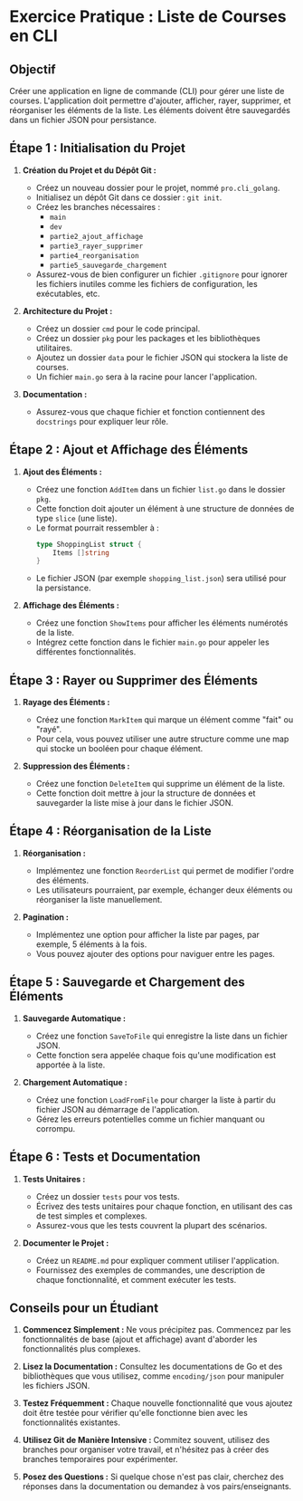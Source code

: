 
# Exercice Pratique : Liste de Courses en CLI

## Objectif
Créer une application en ligne de commande (CLI) pour gérer une liste de courses. L'application doit permettre d'ajouter, afficher, rayer, supprimer, et réorganiser les éléments de la liste. Les éléments doivent être sauvegardés dans un fichier JSON pour persistance.

## Étape 1 : Initialisation du Projet

1. **Création du Projet et du Dépôt Git :**
   - Créez un nouveau dossier pour le projet, nommé `pro.cli_golang`.
   - Initialisez un dépôt Git dans ce dossier : `git init`.
   - Créez les branches nécessaires : 
     - `main`
     - `dev`
     - `partie2_ajout_affichage`
     - `partie3_rayer_supprimer`
     - `partie4_reorganisation`
     - `partie5_sauvegarde_chargement`
   - Assurez-vous de bien configurer un fichier `.gitignore` pour ignorer les fichiers inutiles comme les fichiers de configuration, les exécutables, etc.

2. **Architecture du Projet :**
   - Créez un dossier `cmd` pour le code principal.
   - Créez un dossier `pkg` pour les packages et les bibliothèques utilitaires.
   - Ajoutez un dossier `data` pour le fichier JSON qui stockera la liste de courses.
   - Un fichier `main.go` sera à la racine pour lancer l'application.

3. **Documentation :**
   - Assurez-vous que chaque fichier et fonction contiennent des `docstrings` pour expliquer leur rôle.

## Étape 2 : Ajout et Affichage des Éléments

1. **Ajout des Éléments :**
   - Créez une fonction `AddItem` dans un fichier `list.go` dans le dossier `pkg`.
   - Cette fonction doit ajouter un élément à une structure de données de type `slice` (une liste).
   - Le format pourrait ressembler à : 
     ```go
     type ShoppingList struct {
         Items []string
     }
     ```
   - Le fichier JSON (par exemple `shopping_list.json`) sera utilisé pour la persistance.

2. **Affichage des Éléments :**
   - Créez une fonction `ShowItems` pour afficher les éléments numérotés de la liste.
   - Intégrez cette fonction dans le fichier `main.go` pour appeler les différentes fonctionnalités.

## Étape 3 : Rayer ou Supprimer des Éléments

1. **Rayage des Éléments :**
   - Créez une fonction `MarkItem` qui marque un élément comme "fait" ou "rayé". 
   - Pour cela, vous pouvez utiliser une autre structure comme une map qui stocke un booléen pour chaque élément.

2. **Suppression des Éléments :**
   - Créez une fonction `DeleteItem` qui supprime un élément de la liste. 
   - Cette fonction doit mettre à jour la structure de données et sauvegarder la liste mise à jour dans le fichier JSON.

## Étape 4 : Réorganisation de la Liste

1. **Réorganisation :**
   - Implémentez une fonction `ReorderList` qui permet de modifier l'ordre des éléments.
   - Les utilisateurs pourraient, par exemple, échanger deux éléments ou réorganiser la liste manuellement.

2. **Pagination :**
   - Implémentez une option pour afficher la liste par pages, par exemple, 5 éléments à la fois.
   - Vous pouvez ajouter des options pour naviguer entre les pages.

## Étape 5 : Sauvegarde et Chargement des Éléments

1. **Sauvegarde Automatique :**
   - Créez une fonction `SaveToFile` qui enregistre la liste dans un fichier JSON.
   - Cette fonction sera appelée chaque fois qu'une modification est apportée à la liste.

2. **Chargement Automatique :**
   - Créez une fonction `LoadFromFile` pour charger la liste à partir du fichier JSON au démarrage de l'application.
   - Gérez les erreurs potentielles comme un fichier manquant ou corrompu.

## Étape 6 : Tests et Documentation

1. **Tests Unitaires :**
   - Créez un dossier `tests` pour vos tests.
   - Écrivez des tests unitaires pour chaque fonction, en utilisant des cas de test simples et complexes.
   - Assurez-vous que les tests couvrent la plupart des scénarios.

2. **Documenter le Projet :**
   - Créez un `README.md` pour expliquer comment utiliser l'application.
   - Fournissez des exemples de commandes, une description de chaque fonctionnalité, et comment exécuter les tests.

## Conseils pour un Étudiant

1. **Commencez Simplement :** Ne vous précipitez pas. Commencez par les fonctionnalités de base (ajout et affichage) avant d'aborder les fonctionnalités plus complexes.

2. **Lisez la Documentation :** Consultez les documentations de Go et des bibliothèques que vous utilisez, comme `encoding/json` pour manipuler les fichiers JSON.

3. **Testez Fréquemment :** Chaque nouvelle fonctionnalité que vous ajoutez doit être testée pour vérifier qu'elle fonctionne bien avec les fonctionnalités existantes.

4. **Utilisez Git de Manière Intensive :** Commitez souvent, utilisez des branches pour organiser votre travail, et n'hésitez pas à créer des branches temporaires pour expérimenter.

5. **Posez des Questions :** Si quelque chose n'est pas clair, cherchez des réponses dans la documentation ou demandez à vos pairs/enseignants.
